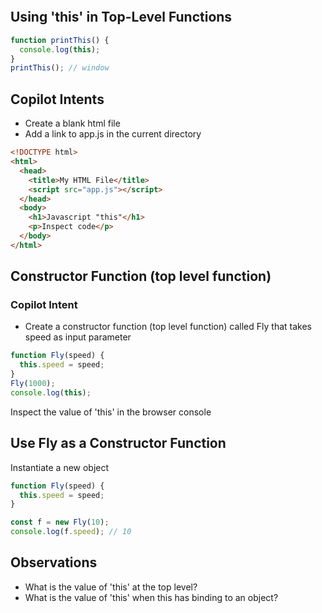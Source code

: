 ```javascript

```

## Using 'this' in Top-Level Functions

```javascript
function printThis() {
  console.log(this);
}
printThis(); // window
```

## Copilot Intents

- Create a blank html file
- Add a link to app.js in the current directory

```html
<!DOCTYPE html>
<html>
  <head>
    <title>My HTML File</title>
    <script src="app.js"></script>
  </head>
  <body>
    <h1>Javascript "this"</h1>
    <p>Inspect code</p>
  </body>
</html>
```

## Constructor Function (top level function)

### Copilot Intent

- Create a constructor function (top level function) called Fly that takes speed as input parameter

```javascript
function Fly(speed) {
  this.speed = speed;
}
Fly(1000);
console.log(this);
```

Inspect the value of 'this' in the browser console

## Use Fly as a Constructor Function

Instantiate a new object

```javascript
function Fly(speed) {
  this.speed = speed;
}

const f = new Fly(10);
console.log(f.speed); // 10
```

## Observations

- What is the value of 'this' at the top level?
- What is the value of 'this' when this has binding to an object?
